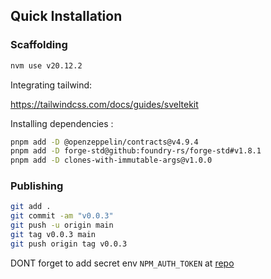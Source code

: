 ## Quick Installation


### Scaffolding

```bash
nvm use v20.12.2
```

Integrating tailwind:

https://tailwindcss.com/docs/guides/sveltekit

Installing dependencies :

```bash
pnpm add -D @openzeppelin/contracts@v4.9.4
pnpm add -D forge-std@github:foundry-rs/forge-std#v1.8.1
pnpm add -D clones-with-immutable-args@v1.0.0
```

### Publishing

```bash
git add .
git commit -am "v0.0.3"
git push -u origin main
git tag v0.0.3 main
git push origin tag v0.0.3
```

DONT forget to add secret env `NPM_AUTH_TOKEN` at [repo](https://github.com/Ratimon/solid-grinder/settings/secrets/actions)